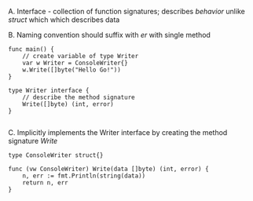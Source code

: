 

A. Interface - collection of function signatures; describes *behavior* unlike *struct* which which describes data

B. Naming convention should suffix with *er* with single method

```
func main() {
	// create variable of type Writer
	var w Writer = ConsoleWriter{}
	w.Write([]byte("Hello Go!"))
}

type Writer interface {
	// describe the method signature
	Write([]byte) (int, error)
}


```
C. Implicitly implements the Writer interface by  creating the method signature *Write*

```
type ConsoleWriter struct{}

func (vw ConsoleWriter) Write(data []byte) (int, error) {
	n, err := fmt.Println(string(data))
	return n, err
}
```
